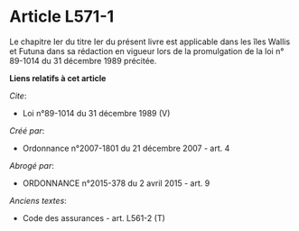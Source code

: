 # Article L571-1

Le chapitre Ier du titre Ier du présent livre est applicable dans les îles Wallis et Futuna dans sa rédaction en vigueur lors
de la promulgation de la loi n° 89-1014 du 31 décembre 1989 précitée.

**Liens relatifs à cet article**

_Cite_:

  - Loi n°89-1014 du 31 décembre 1989 (V)

_Créé par_:

  - Ordonnance n°2007-1801 du 21 décembre 2007 - art. 4

_Abrogé par_:

  - ORDONNANCE n°2015-378 du 2 avril 2015 - art. 9

_Anciens textes_:

  - Code des assurances - art. L561-2 (T)
